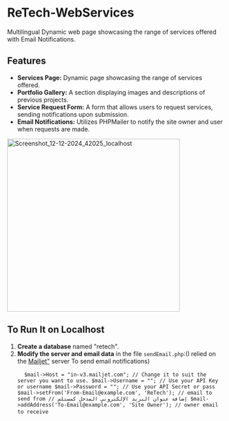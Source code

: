 <h1>ReTech-WebServices</h1> <p>Multilingual Dynamic web page showcasing the range of services offered with Email Notifications.</p> <h2>Features</h2> <ul> <li><strong>Services Page:</strong> Dynamic page showcasing the range of services offered.</li> <li><strong>Portfolio Gallery:</strong> A section displaying images and descriptions of previous projects.</li> <li><strong>Service Request Form:</strong> A form that allows users to request services, sending notifications upon submission.</li> <li><strong>Email Notifications:</strong> Utilizes PHPMailer to notify the site owner and user when requests are made.</li> </ul> <img src="https://github.com/user-attachments/assets/4c69fdb0-1b20-4bed-915e-e2fb7b7f9f3b" alt="Screenshot_12-12-2024_42025_localhost" width="400" height="auto"> <h2>To Run It on Localhost</h2> <ol> <li><strong>Create a database</strong> named "retech".</li> <li><strong>Modify the server and email data</strong> 
  in the file <code>sendEmail.php</code>:(I relied on the <a href="https://www.mailjet.com/" target='_blank'>Mailjet"</a>  server To send email notifications) <pre> <code> $mail->Host = "in-v3.mailjet.com"; // Change it to suit the server you want to use. $mail->Username = ""; // Use your API Key or username $mail->Password = ""; // Use your API Secret or pass $mail->setFrom('From-Email@example.com', 'ReTech'); // email to send from // إضافة عنوان البريد الإلكتروني المدخل كمستلم $mail->addAddress('To-Email@example.com', 'Site Owner'); // owner email to receive </code> </pre> </li>
